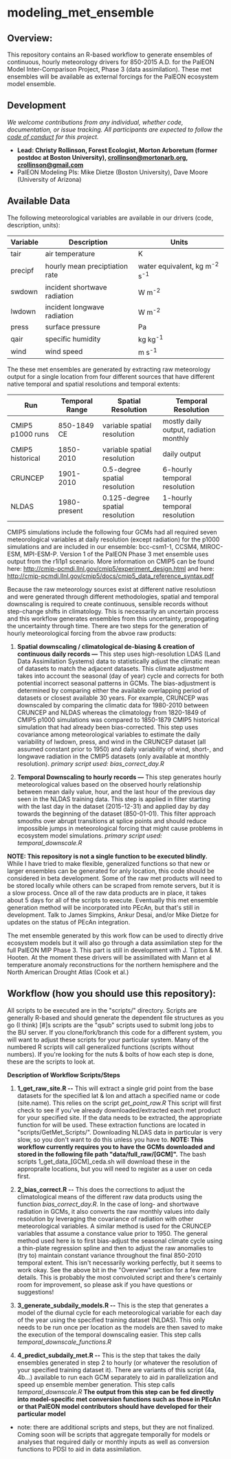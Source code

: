 # modeling_met_ensemble

## Overview:
This repository contains an R-based workflow to generate ensembles of continuous, hourly meteorology drivers for 850-2015 A.D. for the PalEON Model Inter-Comparison Project, Phase 3 (data assimilation).  These met ensembles will be available as external forcings for the PalEON ecosystem model ensemble.  

## Development

*We welcome contributions from any individual, whether code, documentation, or issue tracking.  All participants are expected to follow the [code of conduct](https://github.com/PalEON-Project/modeling_met_ensemble/blob/master/code_of_conduct.md) for this project.*

- **Lead: Christy Rollinson, Forest Ecologist, Morton Arboretum (former postdoc at Boston University), crollinson@mortonarb.org, crollinson@gmail.com**
- PalEON Modeling PIs: Mike Dietze (Boston University), Dave Moore (University of Arizona)

## Available Data

The following meteorological variables are available in our drivers (code, description, units):

| Variable | Description | Units |
| -------- | ----------- | ----- |
| tair | air temperature | K |
| precipf | hourly mean preciptiation rate | water equivalent, kg m<sup>-2</sup> s<sup>-1</sup> |
| swdown | incident shortwave radiation  | W m<sup>-2</sup> |
| lwdown | incident longwave radiation  | W m<sup>-2</sup> |
| press | surface pressure  | Pa |
| qair | specific humidity | kg kg<sup>-1</sup> |
| wind | wind speed | m s<sup>-1</sup> |

The these met ensembles are generated by extracting raw meteorology output for a single location from four different sources that have different native temporal and spatial resolutions and temporal extents: 

| Run | Temporal Range | Spatial Resolution | Temporal Resolution |
| -------- | ------ | ------------ | --------------- |
| CMIP5 p1000 runs | 850-1849 CE | variable spatial resolution | mostly daily output, radiation monthly | 
| CMIP5 historical | 1850-2010 |  variable spatial resolution | daily output |
| CRUNCEP | 1901-2010 | 0.5-degree spatial resolution | 6-hourly temporal resolution | 
| NLDAS | 1980-present | 0.125-degree spatial resolution | 1-hourly temporal resolution |

CMIP5 simulations include the following four GCMs had all required seven meteorological variables at daily resolution (except radiation) for the p1000 simulations and are included in our ensemble: bcc-csm1-1, CCSM4, MIROC-ESM, MPI-ESM-P.  Version 1 of the PalEON Phase 3 met ensemble uses output from the r1i1p1 scenario.  More information on CMIP5 can be found here: http://cmip-pcmdi.llnl.gov/cmip5/experiment_design.html and here: http://cmip-pcmdi.llnl.gov/cmip5/docs/cmip5_data_reference_syntax.pdf

Because the raw meteorology sources exist at different native resolutiosn and were generated through different methodologies, spatial and temporal downscaling is required to create continuous, sensible records without step-change shifts in climatology.  This is necessarily an uncertain process and this workflow generates ensembles from this uncertainty, propogating the uncertainty through time.  There are two steps for the generation of hourly meteorological forcing from the abvoe raw products:

1. **Spatial downscaling / climatological de-biasing & creation of continuous daily records —** This step uses high-resolution LDAS (Land Data Assimilation Systems) data to statistically adjust the climatic mean of datasets to match the adjacent datasets. This climate adjustment takes into account the seasonal (day of year) cycle and corrects for both potential incorrect seasonal patterns in GCMs. The bias-adjustment is determined by comparing either the available overlapping period of datasets or closest available 30 years.  For example, CRUNCEP was downscaled by comparing the climatic data for 1980-2010 between CRUNCEP and NLDAS whereas the climatology from 1820-1849 of CMIP5 p1000 simulations was compared to 1850-1879 CMIP5 historical simulation that had already been bias-corrected. This step uses covariance among meteorological variables to estimate the daily variability of lwdown, press, and wind in the CRUNCEP dataset (all assumed constant prior to 1950) and daily variability of wind, short-, and longwave radiation in the CMIP5 datasets (only available at monthly resolution). _primary script used: bias_correct_day.R_

2. **Temporal Downscaling to hourly records —** This step generates hourly meteorological values based on the observed hourly relationship between mean daily value, hour, and the last hour of the previous day seen in the NLDAS training data.  This step is applied in filter starting with the last day in the dataset (2015-12-31) and applied day by day towards the beginning of the dataset (850-01-01). This filter approach smooths over abrupt transitions at splice points and should reduce impossible jumps in meteorological forcing that might cause problems in ecosystem model simulations. _primary script used: temporal_downscale.R_
 
**NOTE: This repository is not a single function to be executed blindly.**  While I have tried to make flexible, generalized functions so that new or larger ensembles can be generated for anly location, this code should be considered in beta development.  Some of the raw met products will need to be stored locally while others can be scraped from remote servers, but it is a slow process.  Once all of the raw data products are in place, it takes about 5 days for all of the scripts to execute.  Eventually this met ensemble generation method will be incorporated into PEcAn, but that's still in development.  Talk to James Simpkins, Ankur Desai, and/or Mike Dietze for updates on the status of PEcAn integration.

The met ensemble generated by this work flow can be used to directly drive ecosystem models but it will also go through a data assimilation step for the full PalEON MIP Phase 3.  This part is still in development with J. Tipton & M. Hooten.  At the moment these drivers will be assimillated with Mann et al temperature anomaly reconstructions for the northern hemisphere and the North American Drought Atlas (Cook et al.)

## Workflow (how you should use this repository):
All scripts to be executed are in the "scripts/" directory.  Scripts are generally R-based and should generate the dependent file structures as you go (I think) [#]s scripts are the "qsub" scripts used to submit long jobs to the BU server.  If you clone/fork/branch this code for a different system, you will want to adjust these scripts for your particular system.  Many of the numbered R scripts will call generalized functions (scripts without numbers). If you're looking for the nuts & bolts of how each step is done, these are the scripts to look at.

**Description of Workflow Scripts/Steps**

1. **1_get_raw_site.R --** This will extract a single grid point from the base datasets for the specified lat & lon and attach a specified name or code (site.name).  This relies on the script _get_point_raw.R_ This script will first check to see if you've already downloaded/extracted each met product for your specified site.  If the data needs to be extracted, the appropriate function for will be used.  These extraction functions are located in "scripts/GetMet_Scripts/".  Downloading NLDAS data in particular is very slow, so you don't want to do this unless you have to.  **NOTE: This workflow currently requires you to have the GCMs downloaded and stored in the following file path "data/full_raw/[GCM]".**  The bash scripts 1_get_data_[GCM]_ceda.sh will download these in the appropraite locations, but you will need to register as a user on ceda first.

2. **2_bias_correct.R --** This does the corrections to adjust the climatological means of the different raw data products using the function _bias_correct_day.R_.  In the case of long- and shortwave radiation in GCMs, it also converts the raw monthly values into daily resolution by leveraging the covariance of radiation with other meteorological variables.  A similar method is used for the CRUNCEP variables that assume a constance value prior to 1950.  The general method used here is to first bias-adjust the seasonal climate cycle using a thin-plate regression spline and then to adjust the raw anomalies to (try to) maintain constant variance throughout the final 850-2010 temporal extent.  This isn't necessarily working perfectly, but it seems to work okay. See the above bit in the "Overview" section for a few more details. This is probably the most convoluted script and there's certainly room for improvement, so please ask if you have questions or suggestions!

3. **3_generate_subdaily_models.R --** This is the step that generates a model of the diurnal cycle for each meteorological variable for each day of the year using the specified training dataset (NLDAS).  This only needs to be run once per location as the models are then saved to make the execution of the temporal downscaling easier. This step calls _temporal_downscale_functions.R_

4. **4_predict_subdaily_met.R --** This is the step that takes the daily ensembles generated in step 2 to hourly (or whatever the resolution of your specified training dataset it).  There are variants of this script (4a, 4b...) available to run each GCM separately to aid in parallelization and speed up ensemble member generation.  This step calls _temporal_downscale.R_  **The output from this step can be fed directly into model-specific met conversion functions such as those in PEcAn or that PalEON model contributors should have developed for their particular model**

- note: there are additional scripts and steps, but they are not finalized.  Coming soon will be scripts that aggregate temporally for models or analyses that required daily or monthly inputs as well as conversion functions to PDSI to aid in data assimilation.
